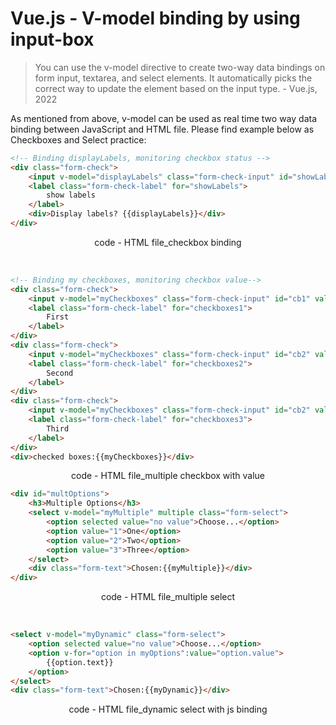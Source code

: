 # Vue.js - V-model binding by using input-box
 
>You can use the v-model directive to create two-way data bindings on form input, textarea, and select elements. It automatically picks the correct way to update the element based on the input type. - Vue.js, 2022

As mentioned from above, v-model can be used as real time two way data binding between JavaScript and HTML file. Please find example below as Checkboxes and Select practice:

```html
<!-- Binding displayLabels, monitoring checkbox status -->
<div class="form-check">
    <input v-model="displayLabels" class="form-check-input" id="showLabels" type="checkbox">
    <label class="form-check-label" for="showLabels">
        show labels
    </label>
    <div>Display labels? {{displayLabels}}</div>
</div>
```
<p align = "center">code - HTML file_checkbox binding</p>

<br/>

```html
<!-- Binding my checkboxes, monitoring checkbox value-->
<div class="form-check">
    <input v-model="myCheckboxes" class="form-check-input" id="cb1" value="1" type="checkbox">
    <label class="form-check-label" for="checkboxes1">
        First
    </label>
</div>
<div class="form-check">
    <input v-model="myCheckboxes" class="form-check-input" id="cb2" value="2" type="checkbox">
    <label class="form-check-label" for="checkboxes2">
        Second
    </label>
</div>
<div class="form-check">
    <input v-model="myCheckboxes" class="form-check-input" id="cb2" value="3" type="checkbox">
    <label class="form-check-label" for="checkboxes3">
        Third
    </label>
</div>
<div>checked boxes:{{myCheckboxes}}</div>
```
<p align = "center">code - HTML file_multiple checkbox with value

<br/>

```html
<div id="multOptions">
    <h3>Multiple Options</h3>
    <select v-model="myMultiple" multiple class="form-select">
        <option selected value="no value">Choose...</option>
        <option value="1">One</option>
        <option value="2">Two</option>
        <option value="3">Three</option>
    </select>
    <div class="form-text">Chosen:{{myMultiple}}</div>
</div>
```
<p align = "center">code - HTML file_multiple select</p>

<br/>

```html
<select v-model="myDynamic" class="form-select">
    <option selected value="no value">Choose...</option>
    <option v-for="option in myOptions":value="option.value">
        {{option.text}}
    </option>
</select>
<div class="form-text">Chosen:{{myDynamic}}</div>
```
<p align = "center">code - HTML file_dynamic select with js binding</p>